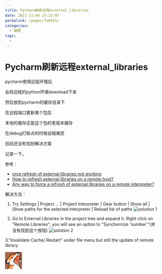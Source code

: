 ```yaml
---
title: Pycharm刷新远程external_libraries
date: 2021-11-04 23:23:07
permalink: /pages/fa0561/
categories:
  - 编程
tags:
  - 
---
```

# Pycharm刷新远程external_libraries

pycharm使用远程环境后

会将远程的python环境download下来

然后放到pycharm的缓存目录下

在远程端口更新某个包后

本地的缓存还是这个包的老版本缓存

在debug打断点的时候会贼难受

目前还没有找到解决方案

记录一下。

参考：

* [orce refresh of external libraries not working](https://stackoverflow.com/questions/51870036/force-refresh-of-external-libraries-not-working)
* [How to refresh external libraries on a remote host?](https://intellij-support.jetbrains.com/hc/en-us/community/posts/360007681700-How-to-refresh-external-libraries-on-a-remote-host-)
* [Any way to force a refresh of external libraries on a remote interpreter?](https://intellij-support.jetbrains.com/hc/en-us/community/posts/205813579-Any-way-to-force-a-refresh-of-external-libraries-on-a-remote-interpreter-)

解决方法：

1. Try Settings | Project ... | Project Interpreter | Gear button | Show all | Show paths for the selected interpreter | Reload list of paths
![solution 1](https://i.stack.imgur.com/YyrlL.png)

2. Go to External Libraries in the project tree and expand it.
Right click on "Remote Libraries", you will see an option to "Synchornize 'number'"(并没有找到这个按钮)
![solution 2](https://intellij-support.jetbrains.com/hc/user_images/H6KFv33Nn3cjo7YlAz2OJQ.png)

3."Invalidate Cache/ Restart" under file menu but still the update of remote library.

![](../images/2021-12-05-17-53-36.png)
